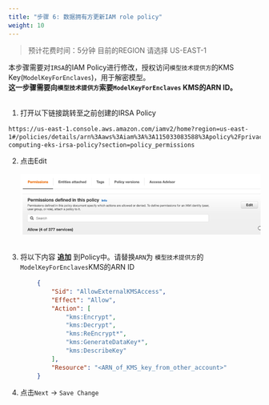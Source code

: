 ```yaml
---
title: "步骤 6: 数据拥有方更新IAM role policy"
weight: 10
---
```


> 预计花费时间：5分钟
> 目前的REGION 请选择 US-EAST-1

本步骤需要对`IRSA`的IAM Policy进行修改，授权访问`模型技术提供方`的KMS Key(`ModelKeyForEnclaves`)，用于解密模型。<br />
__这一步骤需要向`模型技术提供方`索要`ModelKeyForEnclaves` KMS的ARN ID。__ <br /><br />

1. 打开以下链接跳转至之前创建的IRSA Policy

```
https://us-east-1.console.aws.amazon.com/iamv2/home?region=us-east-1#/policies/details/arn%3Aaws%3Aiam%3A%3A115033083588%3Apolicy%2Fprivacy-computing-eks-irsa-policy?section=policy_permissions
```

2. 点击Edit <br /><br />
   ![industryscenario-2-multi-account-data-o-iam-p-add.png](/static/industryscenario-2-multi-account-data-o-iam-p-add.png) <br /><br />

3. 将以下内容 __追加__ 到Policy中。请替换`ARN`为 `模型技术提供方`的`ModelKeyForEnclaves`KMS的ARN ID<br/>

```json
        {
            "Sid": "AllowExternalKMSAccess",
            "Effect": "Allow",
            "Action": [
                "kms:Encrypt",
                "kms:Decrypt",
                "kms:ReEncrypt*",
                "kms:GenerateDataKey*",
                "kms:DescribeKey"
            ],
            "Resource": "<ARN_of_KMS_key_from_other_account>"
        }
```

4. 点击`Next` -> `Save Change`


